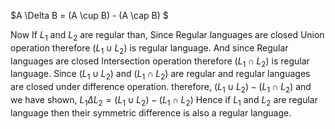 $A \Delta B = (A \cup B) - (A \cap B) $

Now If $L_1$ and $L_2$ are regular than,
Since Regular languages are closed Union operation therefore $(L_1 \cup L_2)$ is regular language.
And since Regular languages are closed Intersection operation therefore $(L_1 \cap L_2)$ is regular language.
Since $(L_1 \cup L_2)$ and $(L_1 \cap L_2)$ are regular and regular languages are closed under difference operation.
therefore, $(L_1 \cup L_2) - (L_1 \cap L_2)$ and we have shown, $L_1 \Delta L_2 = (L_1 \cup L_2) - (L_1 \cap L_2)$
Hence if $L_1$ and $L_2$ are regular language then their symmetric difference is also a regular language.